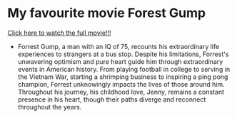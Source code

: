 # My favourite movie Forest Gump
[Click here to watch the full movie!!!](https://myflixerz.to/movie/forrest-gump-19710)
- Forrest Gump, a man with an IQ of 75, recounts his extraordinary life experiences to strangers at a bus stop. Despite his limitations, Forrest's unwavering optimism and pure heart guide him through extraordinary events in American history. From playing football in college to serving in the Vietnam War, starting a shrimping business to inspiring a ping pong champion, Forrest unknowingly impacts the lives of those around him. Throughout his journey, his childhood love, Jenny, remains a constant presence in his heart, though their paths diverge and reconnect throughout the years. 
